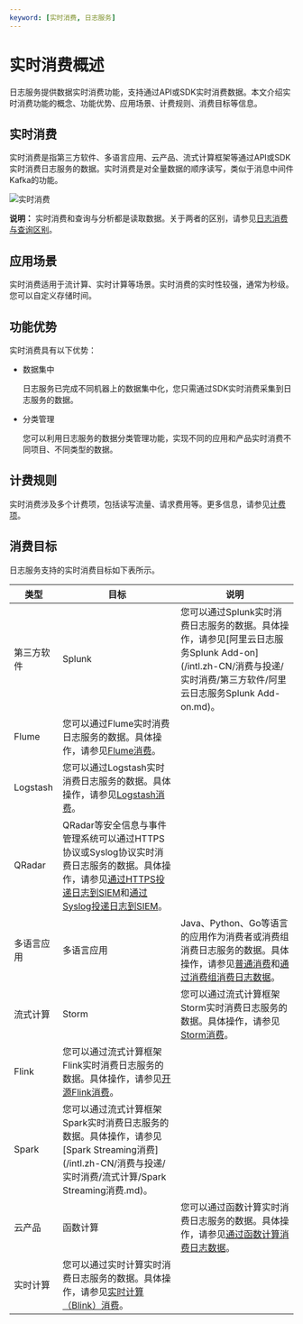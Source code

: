 ```yaml
---
keyword: [实时消费, 日志服务]
---
```


# 实时消费概述

日志服务提供数据实时消费功能，支持通过API或SDK实时消费数据。本文介绍实时消费功能的概念、功能优势、应用场景、计费规则、消费目标等信息。

## 实时消费

实时消费是指第三方软件、多语言应用、云产品、流式计算框架等通过API或SDK实时消费日志服务的数据。实时消费是对全量数据的顺序读写，类似于消息中间件Kafka的功能。

![实时消费](https://static-aliyun-doc.oss-accelerate.aliyuncs.com/assets/img/zh-CN/6920444261/p286412.png)

**说明：** 实时消费和查询与分析都是读取数据。关于两者的区别，请参见[日志消费与查询区别](/intl.zh-CN/查询与分析/FAQ/日志消费与查询区别.md)。

## 应用场景

实时消费适用于流计算、实时计算等场景。实时消费的实时性较强，通常为秒级。您可以自定义存储时间。

## 功能优势

实时消费具有以下优势：

-   数据集中

    日志服务已完成不同机器上的数据集中化，您只需通过SDK实时消费采集到日志服务的数据。

-   分类管理

    您可以利用日志服务的数据分类管理功能，实现不同的应用和产品实时消费不同项目、不同类型的数据。


## 计费规则

实时消费涉及多个计费项，包括读写流量、请求费用等。更多信息，请参见[计费项](/intl.zh-CN/产品计费/计量项和计费项.md)。

## 消费目标

日志服务支持的实时消费目标如下表所示。

|类型|目标|说明|
|--|--|--|
|第三方软件|Splunk|您可以通过Splunk实时消费日志服务的数据。具体操作，请参见[阿里云日志服务Splunk Add-on](/intl.zh-CN/消费与投递/实时消费/第三方软件/阿里云日志服务Splunk Add-on.md)。|
|Flume|您可以通过Flume实时消费日志服务的数据。具体操作，请参见[Flume消费](/intl.zh-CN/消费与投递/实时消费/第三方软件/Flume消费.md)。|
|Logstash|您可以通过Logstash实时消费日志服务的数据。具体操作，请参见[Logstash消费](/intl.zh-CN/消费与投递/实时消费/第三方软件/Logstash消费.md)。|
|QRadar|QRadar等安全信息与事件管理系统可以通过HTTPS协议或Syslog协议实时消费日志服务的数据。具体操作，请参见[通过HTTPS投递日志到SIEM](/intl.zh-CN/消费与投递/实时消费/第三方软件/通过HTTPS投递日志到SIEM.md)和[通过Syslog投递日志到SIEM](/intl.zh-CN/消费与投递/实时消费/第三方软件/通过Syslog投递日志到SIEM.md)。|
|多语言应用|多语言应用|Java、Python、Go等语言的应用作为消费者或消费组消费日志服务的数据。具体操作，请参见[普通消费](/intl.zh-CN/消费与投递/实时消费/多语言应用/普通消费.md)和[通过消费组消费日志数据](/intl.zh-CN/消费与投递/实时消费/多语言应用/消费组消费/通过消费组消费日志数据.md)。|
|流式计算|Storm|您可以通过流式计算框架Storm实时消费日志服务的数据。具体操作，请参见[Storm消费](/intl.zh-CN/消费与投递/实时消费/流式计算/Storm消费.md)。|
|Flink|您可以通过流式计算框架Flink实时消费日志服务的数据。具体操作，请参见[开源Flink消费](/intl.zh-CN/消费与投递/实时消费/流式计算/开源Flink消费.md)。|
|Spark|您可以通过流式计算框架Spark实时消费日志服务的数据。具体操作，请参见[Spark Streaming消费](/intl.zh-CN/消费与投递/实时消费/流式计算/Spark Streaming消费.md)。|
|云产品|函数计算|您可以通过函数计算实时消费日志服务的数据。具体操作，请参见[通过函数计算消费日志数据](/intl.zh-CN/消费与投递/实时消费/云产品/函数计算消费/通过函数计算消费日志数据.md)。|
|实时计算|您可以通过实时计算实时消费日志服务的数据。具体操作，请参见[实时计算（Blink）消费](/intl.zh-CN/消费与投递/实时消费/云产品/实时计算（Blink）消费.md)。|

